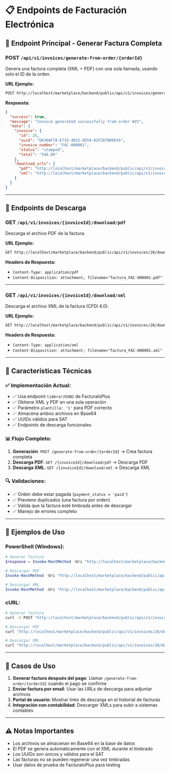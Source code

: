 # 📋 Endpoints de Facturación Electrónica

## 🚀 Endpoint Principal - Generar Factura Completa

### **POST** `/api/v1/invoices/generate-from-order/{orderId}`

Genera una factura completa (XML + PDF) con una sola llamada, usando solo el ID de la orden.

**URL Ejemplo:**
```bash
POST http://localhost/marketplace/backend/public/api/v1/invoices/generate-from-order/25
```

**Respuesta:**
```json
{
  "success": true,
  "message": "Invoice generated successfully from order #25",
  "data": {
    "invoice": {
      "id": 28,
      "uuid": "DA36AF7A-E733-4B32-8D59-82F287B09E45",
      "invoice_number": "FAC-000001",
      "status": "stamped",
      "total": "546.00"
    },
    "download_urls": {
      "pdf": "http://localhost/marketplace/backend/public/api/v1/invoices/28/download/pdf",
      "xml": "http://localhost/marketplace/backend/public/api/v1/invoices/28/download/xml"
    }
  }
}
```

---

## 📄 Endpoints de Descarga

### **GET** `/api/v1/invoices/{invoiceId}/download/pdf`

Descarga el archivo PDF de la factura.

**URL Ejemplo:**
```bash
GET http://localhost/marketplace/backend/public/api/v1/invoices/28/download/pdf
```

**Headers de Respuesta:**
- `Content-Type: application/pdf`
- `Content-Disposition: attachment; filename="factura_FAC-000001.pdf"`

---

### **GET** `/api/v1/invoices/{invoiceId}/download/xml`

Descarga el archivo XML de la factura (CFDI 4.0).

**URL Ejemplo:**
```bash
GET http://localhost/marketplace/backend/public/api/v1/invoices/28/download/xml
```

**Headers de Respuesta:**
- `Content-Type: application/xml`
- `Content-Disposition: attachment; filename="factura_FAC-000001.xml"`

---

## 🔧 Características Técnicas

### ✅ **Implementación Actual:**
- ✅ Usa endpoint `timbrarJSON2` de FacturaloPlus
- ✅ Obtiene XML y PDF en una sola operación
- ✅ Parámetro `plantilla: '1'` para PDF correcto
- ✅ Almacena ambos archivos en Base64
- ✅ UUIDs válidos para SAT
- ✅ Endpoints de descarga funcionales

### 📊 **Flujo Completo:**
1. **Generación**: `POST /generate-from-order/{orderId}` → Crea factura completa
2. **Descarga PDF**: `GET /{invoiceId}/download/pdf` → Descarga PDF
3. **Descarga XML**: `GET /{invoiceId}/download/xml` → Descarga XML

### 🔍 **Validaciones:**
- ✅ Orden debe estar pagada (`payment_status = 'paid'`)
- ✅ Previene duplicados (una factura por orden)
- ✅ Valida que la factura esté timbrada antes de descargar
- ✅ Manejo de errores completo

---

## 📝 Ejemplos de Uso

### PowerShell (Windows):
```powershell
# Generar factura
$response = Invoke-RestMethod -Uri "http://localhost/marketplace/backend/public/api/v1/invoices/generate-from-order/25" -Method POST

# Descargar PDF
Invoke-RestMethod -Uri "http://localhost/marketplace/backend/public/api/v1/invoices/28/download/pdf" -OutFile "factura.pdf"

# Descargar XML
Invoke-RestMethod -Uri "http://localhost/marketplace/backend/public/api/v1/invoices/28/download/xml" -OutFile "factura.xml"
```

### cURL:
```bash
# Generar factura
curl -X POST "http://localhost/marketplace/backend/public/api/v1/invoices/generate-from-order/25"

# Descargar PDF
curl "http://localhost/marketplace/backend/public/api/v1/invoices/28/download/pdf" -o factura.pdf

# Descargar XML
curl "http://localhost/marketplace/backend/public/api/v1/invoices/28/download/xml" -o factura.xml
```

---

## 🎯 Casos de Uso

1. **Generar factura después del pago**: Llamar `/generate-from-order/{orderId}` cuando el pago se confirme
2. **Enviar factura por email**: Usar las URLs de descarga para adjuntar archivos
3. **Portal de usuario**: Mostrar links de descarga en el historial de facturas
4. **Integración con contabilidad**: Descargar XMLs para subir a sistemas contables

---

## ⚠️ Notas Importantes

- Los archivos se almacenan en Base64 en la base de datos
- El PDF se genera automáticamente con el XML durante el timbrado
- Los UUIDs son únicos y válidos para el SAT
- Las facturas no se pueden regenerar una vez timbradas
- Usar datos de prueba de FacturaloPlus para testing
